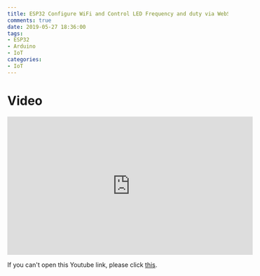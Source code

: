 ```yaml
---
title: ESP32 Configure WiFi and Control LED Frequency and duty via WebSever
comments: true
date: 2019-05-27 18:36:00
tags:
- ESP32
- Arduino
- IoT
categories:
- IoT
---
```


# Video
<iframe width="560" height="315" src="https://www.youtube.com/embed/jQVUmWIrMCM" frameborder="0" allow="accelerometer; autoplay; encrypted-media; gyroscope; picture-in-picture" allowfullscreen></iframe>

If you can't open this Youtube link, please click [this](https://v.youku.com/v_show/id_XNDE5ODc0MDEzMg==.html?spm=a2hzp.8244740.0.0).
